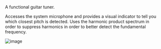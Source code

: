 A functional guitar tuner. 

Accesses the system microphone and provides a visual indicator to tell you which closest pitch is detected. Uses the harmonic product spectrum in order to suppress harmonics in order to better detect the fundamental frequency.

![image](https://github.com/KrazyTako/GuitarTuner/assets/29238081/5b4e6afa-76a7-45c7-b12d-cd734dbce1c7)
